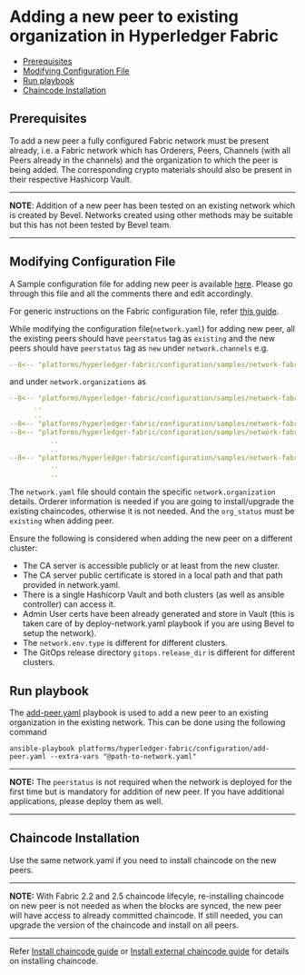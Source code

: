 [//]: # (##############################################################################################)
[//]: # (Copyright Accenture. All Rights Reserved.)
[//]: # (SPDX-License-Identifier: Apache-2.0)
[//]: # (##############################################################################################)

<a name = "adding-new-peer-to-existing-organization-in-a-running-fabric-network"></a>
# Adding a new peer to existing organization in Hyperledger Fabric

  - [Prerequisites](#prerequisites)
  - [Modifying Configuration File](#modifying-configuration-file)
  - [Run playbook](#run-playbook)
  - [Chaincode Installation](#chaincode-installation)


<a name = "prerequisites"></a>
## Prerequisites
To add a new peer a fully configured Fabric network must be present already, i.e. a Fabric network which has Orderers, Peers, Channels (with all Peers already in the channels) and the organization to which the peer is being added. The corresponding crypto materials should also be present in their respective Hashicorp Vault. 

---
**NOTE**: Addition of a new peer has been tested on an existing network which is created by Bevel. Networks created using other methods may be suitable but this has not been tested by Bevel team.

---

<a name = "modifying-configuration-file"></a>
## Modifying Configuration File

A Sample configuration file for adding new peer is available [here](https://github.com/hyperledger/bevel/blob/main/platforms/hyperledger-fabric/configuration/samples/network-fabric-add-peer.yaml). Please go through this file and all the comments there and edit accordingly.

For generic instructions on the Fabric configuration file, refer [this guide](../networkyaml-fabric.md).

While modifying the configuration file(`network.yaml`) for adding new peer, all the existing peers should have `peerstatus` tag as `existing` and the new peers should have `peerstatus` tag as `new` under `network.channels` e.g.

```yaml
--8<-- "platforms/hyperledger-fabric/configuration/samples/network-fabric-add-peer.yaml:60:87"
```

and under `network.organizations` as

```yaml
--8<-- "platforms/hyperledger-fabric/configuration/samples/network-fabric-add-peer.yaml:94:103"
      ..
      ..
--8<-- "platforms/hyperledger-fabric/configuration/samples/network-fabric-add-peer.yaml:144:144"
--8<-- "platforms/hyperledger-fabric/configuration/samples/network-fabric-add-peer.yaml:153:159"
          ..
          ..
--8<-- "platforms/hyperledger-fabric/configuration/samples/network-fabric-add-peer.yaml:187:192"
          ..
          ..
```

The `network.yaml` file should contain the specific `network.organization` details. Orderer information is needed if you are going to install/upgrade the existing chaincodes, otherwise it is not needed. And the `org_status` must be `existing` when adding peer.

Ensure the following is considered when adding the new peer on a different cluster:
- The CA server is accessible publicly or at least from the new cluster.
- The CA server public certificate is stored in a local path and that path provided in network.yaml.
- There is a single Hashicorp Vault and both clusters (as well as ansible controller) can access it.
- Admin User certs have been already generated and store in Vault (this is taken care of by deploy-network.yaml playbook if you are using Bevel to setup the network).
- The `network.env.type` is different for different clusters.
- The GitOps release directory `gitops.release_dir` is different for different clusters.

<a name = "run-playbook"></a>
## Run playbook

The [add-peer.yaml](https://github.com/hyperledger/bevel/tree/main/platforms/hyperledger-fabric/configuration/add-peer.yaml) playbook is used to add a new peer to an existing organization in the existing network. This can be done using the following command

```
ansible-playbook platforms/hyperledger-fabric/configuration/add-peer.yaml --extra-vars "@path-to-network.yaml"
```

---
**NOTE:** The `peerstatus` is not required when the network is deployed for the first time but is mandatory for addition of new peer. If you have additional applications, please deploy them as well.

---

<a name = "chaincode-install"></a>
## Chaincode Installation

Use the same network.yaml if you need to install chaincode on the new peers.

---
**NOTE:** With Fabric 2.2 and 2.5 chaincode lifecyle, re-installing chaincode on new peer is not needed as when the blocks are synced, the new peer will have access to already committed chaincode. If still needed, you can upgrade the version of the chaincode and install on all peers.

---

Refer [Install chaincode guide](./chaincode-operations.md) or [Install external chaincode guide](./external-chaincode-operations.md) for details on installing chaincode.
